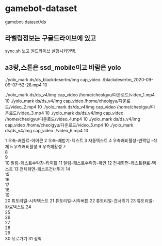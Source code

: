 # gamebot-dataset

gamebot-dataset/ds

## 라벨링정보는 구글드라이브에 있고
sync.sh 보고 원드라이브 실행시키면댐.

## a3랑,스톤은 ssd_mobile이고 바람은 yolo 

./yolo_mark ds/ds_blackdesertm/img cap_video ./blackdesertm_2020-09-09-07-52-28.mp4 10

./yolo_mark ds/ds_v4/img cap_video /home/cheolgyu/다운로드/video_1.mp4 10
./yolo_mark ds/ds_v4/img cap_video /home/cheolgyu/다운로드/video_2.mp4 10
./yolo_mark ds/ds_v4/img cap_video /home/cheolgyu/다운로드/video_3.mp4 10
./yolo_mark ds/ds_v4/img cap_video /home/cheolgyu/다운로드/video_4.mp4 10
./yolo_mark ds/ds_v4/img cap_video /home/cheolgyu/다운로드/video_5.mp4 10
./yolo_mark ds/ds_v4/img cap_video ./video_6.mp4 10

















1	우측-쾌완료-아이콘
2	우측-쾌받기-텍스트
3	자동텍스트
4	우측쾌비활성-반짝임 -삭제
5	우측쾌비활성
6	우측쾌활성
7	
8	
9	
10	알림-쾌스트수락창-타이틀
11	알림-쾌스트수락창-확인
12	전체화면-쾌스트완료-텍스트
13	전체화면-쾌스트건너뛰기
14	
15	
16	
17	
18	
19	
20	튜토리얼-시작텍스트
21	튜토리얼-시작버튼
22	튜토리얼-건너뛰기
23	튜토리얼-완료텍스트
24	
25	
26	
27	
28	
29	
30	뒤로가기
31	장착